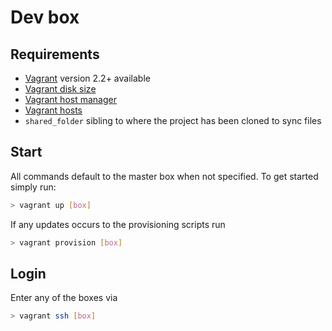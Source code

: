 # Dev box

## Requirements
* [Vagrant](https://www.vagrantup.com) version 2.2+ available
* [Vagrant disk size](https://github.com/sprotheroe/vagrant-disksize)
* [Vagrant host manager](https://github.com/devopsgroup-io/vagrant-hostmanager)
* [Vagrant hosts](https://github.com/oscar-stack/vagrant-hosts)
* `shared_folder` sibling to where the project has been cloned to sync files

## Start

All commands default to the master box when not specified. To get started
simply run:
```sh
> vagrant up [box]
```

If any updates occurs to the provisioning scripts run
```sh
> vagrant provision [box]
```

## Login

Enter any of the boxes via
```sh
> vagrant ssh [box]
```
